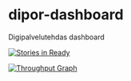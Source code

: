 # dipor-dashboard
Digipalvelutehdas dashboard

[![Stories in Ready](https://badge.waffle.io/Digipalvelutehdas/dipor-dashboard.svg?label=ready&title=Ready)](http://waffle.io/Digipalvelutehdas/dipor-dashboard)

[![Throughput Graph](https://graphs.waffle.io/Digipalvelutehdas/dipor-dashboard/throughput.svg)](https://waffle.io/Digipalvelutehdas/dipor-dashboard/metrics)
